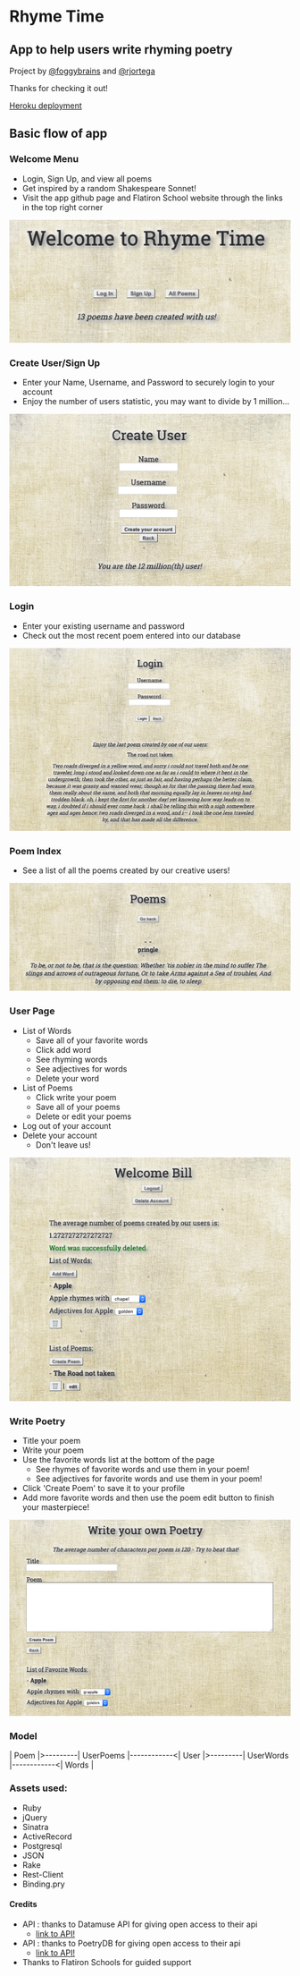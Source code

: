 # Rhyme Time

## App to help users write rhyming poetry

Project by [@foggybrains](https://github.com/foggybrains) and [@rjortega](https://github.com/rjortega)

Thanks for checking it out!

[Heroku deployment](https://mysterious-tor-87367.herokuapp.com/users)

## Basic flow of app

### Welcome Menu
   * Login, Sign Up, and view all poems
   * Get inspired by a random Shakespeare Sonnet!
   * Visit the app github page and Flatiron School website through the links in the top right corner

   ![Welcome Menu](./app/assets/images/welcome.png)

### Create User/Sign Up
   * Enter your Name, Username, and Password to securely login to your account
   * Enjoy the number of users statistic, you may want to divide by 1 million...
   
   ![Create User](./app/assets/images/create_user.png)

### Login
   * Enter your existing username and password
   * Check out the most recent poem entered into our database

   ![Login](./app/assets/images/login.png)

### Poem Index
   * See a list of all the poems created by our creative users!

   ![Poem Index](./app/assets/images/poem_index.png)

### User Page
   * List of Words
       * Save all of your favorite words
       * Click add word 
       * See rhyming words
       * See adjectives for words
       * Delete your word
   * List of Poems
       * Click write your poem
       * Save all of your poems
       * Delete or edit your poems
   * Log out of your account
   * Delete your account
       * Don't leave us!

   ![User Page](./app/assets/images/user_page.png)

### Write Poetry
   * Title your poem
   * Write your poem
   * Use the favorite words list at the bottom of the page
       * See rhymes of favorite words and use them in your poem!
       * See adjectives for favorite words and use them in your poem!
   * Click 'Create Poem' to save it to your profile
   * Add more favorite words and then use the poem edit button to finish your masterpiece!

   ![Write Poetry](./app/assets/images/write_poetry.png)

### Model

   | Poem |>---------| UserPoems |------------<| User |>---------| UserWords |------------<| Words |

### Assets used:
   * Ruby
   * jQuery
   * Sinatra
   * ActiveRecord
   * Postgresql
   * JSON
   * Rake
   * Rest-Client
   * Binding.pry

#### Credits
   * API : thanks to Datamuse API for giving open access to their api
      * [link to API!](https://www.datamuse.com/api/)
   * API : thanks to PoetryDB for giving open access to their api
      * [link to API!](http://poetrydb.org/index.html)
   * Thanks to Flatiron Schools for guided support
